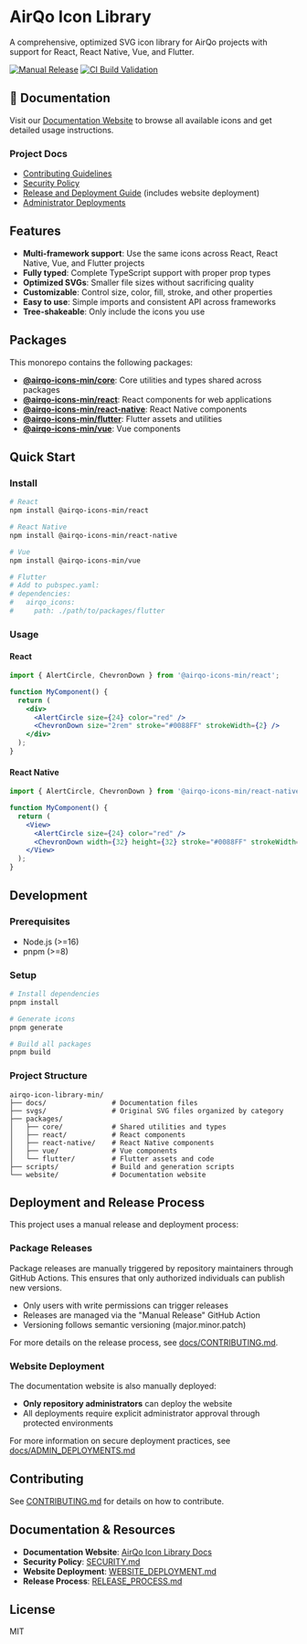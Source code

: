 # AirQo Icon Library

A comprehensive, optimized SVG icon library for AirQo projects with support for React, React Native, Vue, and Flutter.

[![Manual Release](https://github.com/OchiengPaul442/airqo-icon-library-min/actions/workflows/manual-release.yml/badge.svg)](https://github.com/OchiengPaul442/airqo-icon-library-min/actions/workflows/manual-release.yml)
[![CI Build Validation](https://github.com/OchiengPaul442/airqo-icon-library-min/actions/workflows/ci.yml/badge.svg)](https://github.com/OchiengPaul442/airqo-icon-library-min/actions/workflows/ci.yml)

## 📖 Documentation

Visit our [Documentation Website](https://ochiengpaul442.github.io/airqo-icon-library-min) to browse all available icons and get detailed usage instructions.

### Project Docs

- [Contributing Guidelines](./docs/CONTRIBUTING.md)
- [Security Policy](./docs/SECURITY.md)
- [Release and Deployment Guide](./docs/RELEASE_AND_DEPLOYMENT.md) (includes website deployment)
- [Administrator Deployments](./docs/ADMIN_DEPLOYMENTS.md)

## Features

- **Multi-framework support**: Use the same icons across React, React Native, Vue, and Flutter projects
- **Fully typed**: Complete TypeScript support with proper prop types
- **Optimized SVGs**: Smaller file sizes without sacrificing quality
- **Customizable**: Control size, color, fill, stroke, and other properties
- **Easy to use**: Simple imports and consistent API across frameworks
- **Tree-shakeable**: Only include the icons you use

## Packages

This monorepo contains the following packages:

- **[@airqo-icons-min/core](./packages/core/README.md)**: Core utilities and types shared across packages
- **[@airqo-icons-min/react](./packages/react/README.md)**: React components for web applications
- **[@airqo-icons-min/react-native](./packages/react-native/README.md)**: React Native components
- **[@airqo-icons-min/flutter](./packages/flutter/README.md)**: Flutter assets and utilities
- **[@airqo-icons-min/vue](./packages/vue/README.md)**: Vue components

## Quick Start

### Install

```bash
# React
npm install @airqo-icons-min/react

# React Native
npm install @airqo-icons-min/react-native

# Vue
npm install @airqo-icons-min/vue

# Flutter
# Add to pubspec.yaml:
# dependencies:
#   airqo_icons:
#     path: ./path/to/packages/flutter
```

### Usage

#### React

```jsx
import { AlertCircle, ChevronDown } from '@airqo-icons-min/react';

function MyComponent() {
  return (
    <div>
      <AlertCircle size={24} color="red" />
      <ChevronDown size="2rem" stroke="#0088FF" strokeWidth={2} />
    </div>
  );
}
```

#### React Native

```jsx
import { AlertCircle, ChevronDown } from '@airqo-icons-min/react-native';

function MyComponent() {
  return (
    <View>
      <AlertCircle size={24} color="red" />
      <ChevronDown width={32} height={32} stroke="#0088FF" strokeWidth={2} />
    </View>
  );
}
```

## Development

### Prerequisites

- Node.js (>=16)
- pnpm (>=8)

### Setup

```bash
# Install dependencies
pnpm install

# Generate icons
pnpm generate

# Build all packages
pnpm build
```

### Project Structure

```
airqo-icon-library-min/
├── docs/                # Documentation files
├── svgs/                # Original SVG files organized by category
├── packages/
│   ├── core/            # Shared utilities and types
│   ├── react/           # React components
│   ├── react-native/    # React Native components
│   ├── vue/             # Vue components
│   └── flutter/         # Flutter assets and code
├── scripts/             # Build and generation scripts
└── website/             # Documentation website
```

## Deployment and Release Process

This project uses a manual release and deployment process:

### Package Releases

Package releases are manually triggered by repository maintainers through GitHub Actions. This ensures that only authorized individuals can publish new versions.

- Only users with write permissions can trigger releases
- Releases are managed via the "Manual Release" GitHub Action
- Versioning follows semantic versioning (major.minor.patch)

For more details on the release process, see [docs/CONTRIBUTING.md](./docs/CONTRIBUTING.md).

### Website Deployment

The documentation website is also manually deployed:

- **Only repository administrators** can deploy the website
- All deployments require explicit administrator approval through protected environments

For more information on secure deployment practices, see [docs/ADMIN_DEPLOYMENTS.md](./docs/ADMIN_DEPLOYMENTS.md)

## Contributing

See [CONTRIBUTING.md](./docs/CONTRIBUTING.md) for details on how to contribute.

## Documentation & Resources

- **Documentation Website**: [AirQo Icon Library Docs](https://ochiengpaul442.github.io/airqo-icon-library-min/)
- **Security Policy**: [SECURITY.md](./docs/SECURITY.md)
- **Website Deployment**: [WEBSITE_DEPLOYMENT.md](./docs/WEBSITE_DEPLOYMENT.md)
- **Release Process**: [RELEASE_PROCESS.md](./docs/RELEASE_PROCESS.md)

## License

MIT
